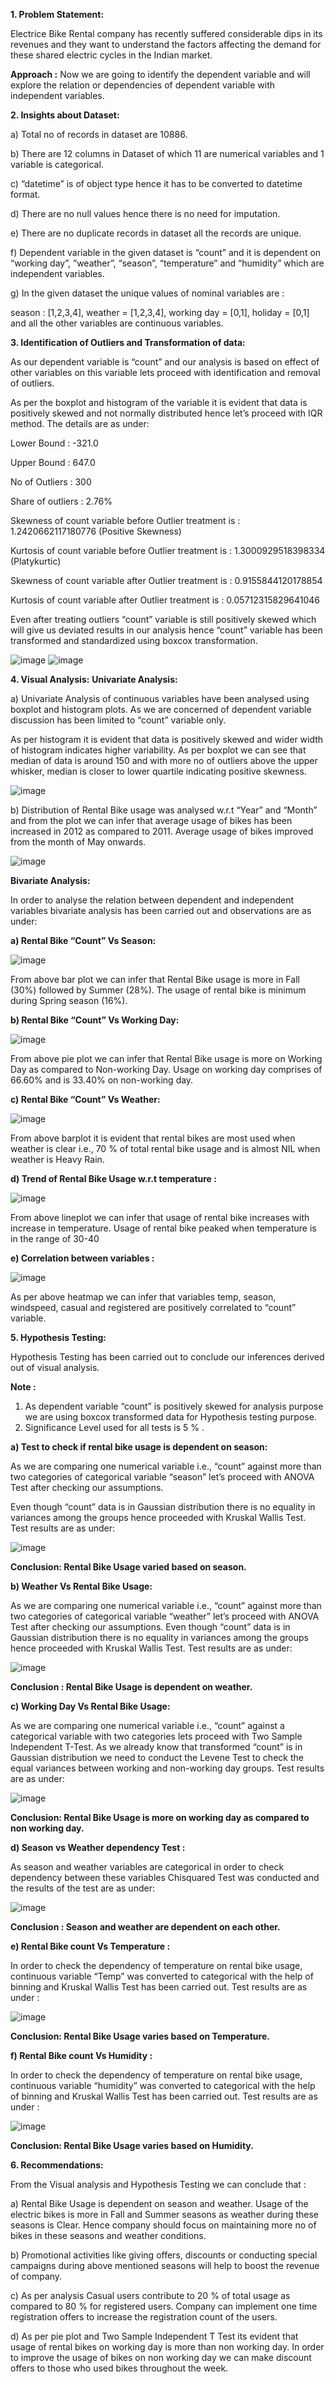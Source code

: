**1. Problem Statement:**

Electrice Bike Rental company has recently suffered considerable dips in its revenues and they want to understand the factors affecting the demand for these shared electric cycles in the Indian market.

**Approach :** Now we are going to identify the dependent variable and will explore the relation or dependencies of dependent variable with independent  variables.

**2. Insights about Dataset:**

a) Total no of records in dataset are 10886.

b) There are 12 columns in Dataset of which 11 are numerical variables and 1 variable is categorical.

c) “datetime” is of object type hence it has to be converted to datetime format.

d) There are no null values hence there is no need for imputation.

e) There are no duplicate records in dataset all the records are unique.

f) Dependent variable in the given dataset is “count” and it is dependent on “working day”, ”weather”, “season”, “temperature” and “humidity” which are independent variables. 

g) In the given dataset the unique values of nominal variables are : 

season : [1,2,3,4], weather = [1,2,3,4], working day = [0,1], holiday = [0,1] and all the other variables are continuous variables.

**3. Identification of Outliers and Transformation of data:**

As our dependent variable is “count” and our analysis is based on effect of other variables on this variable lets proceed with identification and removal of outliers.

As per the boxplot and histogram of the variable it is evident that data is positively skewed and not normally distributed hence let’s proceed with IQR method. The details are as under:

Lower Bound : -321.0

Upper Bound : 647.0

No of Outliers : 300

Share of outliers : 2.76%

Skewness of count variable before Outlier treatment is : 1.2420662117180776 (Positive Skewness)

Kurtosis  of count variable before Outlier treatment is : 1.3000929518398334 (Platykurtic)

Skewness of count variable after Outlier treatment is : 0.9155844120178854

Kurtosis  of count variable after Outlier treatment is : 0.05712315829641046

Even after treating outliers “count” variable is still positively skewed which will give us deviated results in our analysis hence “count” variable has been transformed and standardized using boxcox transformation.

![image](https://github.com/user-attachments/assets/91075ce0-76d7-44d8-892c-b53167367a75) ![image](https://github.com/user-attachments/assets/c6d3de39-6248-45a0-9681-ea3eebfd5f0b)

           

**4. Visual Analysis:**
**Univariate Analysis:**

a)	Univariate Analysis of continuous variables have been analysed using boxplot and histogram plots. As we are concerned of dependent variable discussion has been limited to “count” variable only.

As per histogram it is evident that data is positively skewed and wider width of histogram indicates higher variability.
As per boxplot we can see that median of data is around 150 and with more no of outliers above the upper whisker, median is closer to lower quartile indicating positive skewness.

![image](https://github.com/user-attachments/assets/57d52d38-f95f-4f44-b565-a02db6936d0a)

  
b)	Distribution of Rental Bike usage was analysed w.r.t “Year” and “Month” and from the plot we can infer that average usage of bikes has been increased in 2012 as compared to 2011. Average usage of bikes improved from the month of May onwards.

![image](https://github.com/user-attachments/assets/0f3aab21-7026-4169-bf60-73b69ff2839e)

 
**Bivariate Analysis:**

In order to analyse the relation between dependent and independent variables bivariate analysis has been carried out and observations are as under:

**a)	Rental Bike “Count” Vs Season:**

 ![image](https://github.com/user-attachments/assets/22f49c22-ea13-4e9b-bc00-6fd781fe816d)

From above bar plot we can infer that Rental Bike usage is more in Fall (30%) followed by Summer (28%). The usage of rental bike is minimum during Spring season (16%).

**b)	Rental Bike “Count” Vs Working Day:**

 ![image](https://github.com/user-attachments/assets/4c27dbb9-fc72-4b1d-88f4-f0fe4d6d8979)


From above pie plot we can infer that Rental Bike usage is more on Working Day as compared to Non-working Day. Usage on working day comprises of 66.60% and is 33.40% on non-working day.

**c)	Rental Bike “Count” Vs Weather:**

![image](https://github.com/user-attachments/assets/b155e305-f67f-4eeb-9356-b35f7865b551)

 
From above barplot it is evident that rental bikes are most used when weather is clear i.e., 70 % of total rental bike usage and is almost NIL when weather is Heavy Rain.

**d) Trend of Rental Bike Usage w.r.t temperature :**

  ![image](https://github.com/user-attachments/assets/60ba0de3-cd89-43c8-80dd-72a1154e2ca6)

From above lineplot we can infer that usage of rental bike increases with increase in temperature. Usage of rental bike peaked when temperature is in the range of 30-40

**e) Correlation between variables :**

 ![image](https://github.com/user-attachments/assets/3fd27f49-5cda-414b-a2f1-fdfe02423344)

As per above heatmap we can infer that variables temp, season, windspeed, casual and registered are positively correlated to “count” variable.

**5. Hypothesis Testing:**

Hypothesis Testing has been carried out to conclude our inferences derived out of visual analysis.

**Note :** 

1. As dependent variable “count” is positively skewed for analysis purpose we are using boxcox transformed data for Hypothesis testing purpose.
2.  Significance Level used for all tests is 5 % .
   
**a) Test to check if rental bike usage is dependent on season:**

As we are comparing one numerical variable i.e., “count” against more than two categories of categorical variable “season” let’s proceed with ANOVA Test after checking our assumptions.

Even though “count” data is in Gaussian distribution there is no equality in variances among the groups hence proceeded with Kruskal Wallis Test. Test results are as under: 

![image](https://github.com/user-attachments/assets/337abb16-931d-4ae5-b0e7-9ef04394863c)

 
**Conclusion: Rental Bike Usage varied based on season.**

**b) Weather Vs Rental Bike Usage:**

As we are comparing one numerical variable i.e., “count” against more than two categories of categorical variable “weather” let’s proceed with ANOVA Test after checking our assumptions.
Even though “count” data is in Gaussian distribution there is no equality in variances among the groups hence proceeded with Kruskal Wallis Test. Test results are as under:

![image](https://github.com/user-attachments/assets/532a0ec5-5441-4fa4-89e5-67bffd822cfe)

**Conclusion : Rental Bike Usage is dependent on weather.**

**c) Working Day Vs Rental Bike Usage:**

As we are comparing one numerical variable i.e., “count” against a categorical variable with two categories lets proceed with Two Sample Independent T-Test.
As we already know that transformed “count” is in Gaussian distribution we need to conduct the Levene Test to check the equal variances between working and non-working day groups. Test results are as under:

![image](https://github.com/user-attachments/assets/a3635795-4d9f-416e-a824-2af56e0c31eb)
 
**Conclusion: Rental Bike Usage is more on working day as compared to non working day.**

**d) Season vs Weather dependency Test :**

As season and weather variables are categorical in order to check dependency between these variables Chisquared Test was conducted and the results of the test are as under:

![image](https://github.com/user-attachments/assets/e372caa1-c2e3-4f49-be76-c7e1ebd8c985)
 
**Conclusion : Season and weather are dependent on each other.**

**e) Rental Bike count Vs Temperature :**

In order to check the dependency of temperature on rental bike usage, continuous variable “Temp” was converted to categorical with the help of binning and Kruskal Wallis Test has been carried out. Test results are as under :

![image](https://github.com/user-attachments/assets/1190490e-89f3-41df-b600-484bad3d4798)
 
**Conclusion: Rental Bike Usage varies based on Temperature.**

**f) Rental Bike count Vs Humidity :**

In order to check the dependency of temperature on rental bike usage, continuous variable “humidity” was converted to categorical with the help of binning and Kruskal Wallis Test has been carried out. Test results are as under :

![image](https://github.com/user-attachments/assets/627ac9e3-2766-42dc-b8fd-c8a4dbb0e76b)
 
**Conclusion: Rental Bike Usage varies based on Humidity.**

**6. Recommendations:**

From the Visual analysis and Hypothesis Testing we can conclude that :

a) Rental Bike Usage is dependent on season and weather. Usage of the electric bikes is more in Fall and Summer seasons as weather during these seasons is Clear. Hence company should focus on maintaining more no of bikes in these seasons and weather conditions.

b) Promotional activities like giving offers, discounts or conducting special campaigns during above mentioned seasons will help to boost the revenue of company.

c) As per analysis Casual users contribute to 20 % of total usage as compared to 80 % for registered users. Company can implement one time registration offers to increase the registration count of the users. 

d) As per pie plot and Two Sample Independent T Test its evident that usage of rental bikes on working day is more than non working day. In order to improve the usage of bikes on non working day we can make discount offers to those who used bikes throughout the week.
